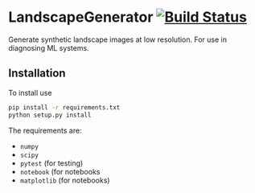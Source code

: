 # LandscapeGenerator [![Build Status](https://travis-ci.com/tmcclintock/LandscapeGenerator.svg?branch=master)](https://travis-ci.com/tmcclintock/LandscapeGenerator)

Generate synthetic landscape images at low resolution. For use in diagnosing ML systems.

## Installation

To install use

```bash
pip install -r requirements.txt
python setup.py install
```

The requirements are:

* `numpy`
* `scipy`
* `pytest` (for testing)
* `notebook` (for notebooks
* `matplotlib` (for notebooks)
